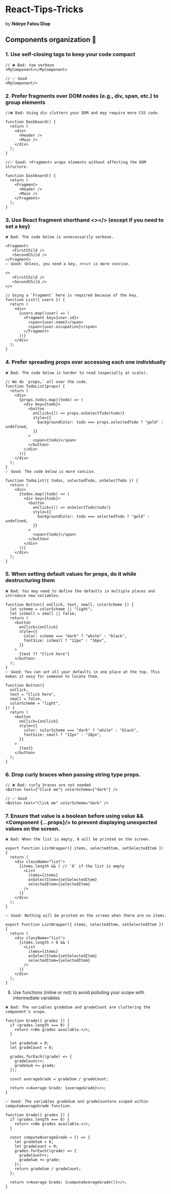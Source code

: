 # React-Tips-Tricks 
by **Ndeye Fatou Diop**
## Components organization 🧹

### 1. Use self-closing tags to keep your code compact

```
// ❌ Bad: too verbose
<MyComponent></MyComponent>

// ✅ Good
<MyComponent/>

```

### 2. Prefer fragments over DOM nodes (e.g., div, span, etc.) to group elements

```
//❌ Bad: Using div clutters your DOM and may require more CSS code.

function Dashboard() {
  return (
    <div>
      <Header />
      <Main />
    </div>
  );
}

//✅ Good: <Fragment> wraps elements without affecting the DOM structure.

function Dashboard() {
  return (
    <Fragment>
      <Header />
      <Main />
    </Fragment>
  );
}
```

### 3. Use React fragment shorthand <></> (except if you need to set a key)
````
❌ Bad: The code below is unnecessarily verbose.

<Fragment>
   <FirstChild />
   <SecondChild />
</Fragment>
✅ Good: Unless, you need a key, <></> is more concise.

<>
   <FirstChild />
   <SecondChild />
</>

// Using a `Fragment` here is required because of the key.
function List({ users }) {
  return (
    <div>
      {users.map((user) => (
        <Fragment key={user.id}>
          <span>{user.name}</span>
          <span>{user.occupation}</span>
        </Fragment>
      ))}
    </div>
  );
}
````

### 4. Prefer spreading props over accessing each one individually
````
❌ Bad: The code below is harder to read (especially at scale).

// We do `props…` all over the code.
function TodoList(props) {
  return (
    <div>
      {props.todos.map((todo) => (
        <div key={todo}>
          <button
            onClick={() => props.onSelectTodo(todo)}
            style={{
              backgroundColor: todo === props.selectedTodo ? "gold" : undefined,
            }}
          >
            <span>{todo}</span>
          </button>
        </div>
      ))}
    </div>
  );
}
✅ Good: The code below is more concise.

function TodoList({ todos, selectedTodo, onSelectTodo }) {
  return (
    <div>
      {todos.map((todo) => (
        <div key={todo}>
          <button
            onClick={() => onSelectTodo(todo)}
            style={{
              backgroundColor: todo === selectedTodo ? "gold" : undefined,
            }}
          >
            <span>{todo}</span>
          </button>
        </div>
      ))}
    </div>
  );
}
````

### 5. When setting default values for props, do it while destructuring them
````
❌ Bad: You may need to define the defaults in multiple places and introduce new variables.

function Button({ onClick, text, small, colorScheme }) {
  let scheme = colorScheme || "light";
  let isSmall = small || false;
  return (
    <button
      onClick={onClick}
      style={{
        color: scheme === "dark" ? "white" : "black",
        fontSize: isSmall ? "12px" : "16px",
      }}
    >
      {text ?? "Click here"}
    </button>
  );
}
✅ Good: You can set all your defaults in one place at the top. This makes it easy for someone to locate them.

function Button({
  onClick,
  text = "Click here",
  small = false,
  colorScheme = "light",
}) {
  return (
    <button
      onClick={onClick}
      style={{
        color: colorScheme === "dark" ? "white" : "black",
        fontSize: small ? "12px" : "16px",
      }}
    >
      {text}
    </button>
  );
}
````


### 6. Drop curly braces when passing string type props.
````
// ❌ Bad: curly braces are not needed
<Button text={"Click me"} colorScheme={"dark"} />

// ✅ Good
<Button text="Click me" colorScheme="dark" />
````

### 7. Ensure that value is a boolean before using value && <Component {...props}/> to prevent displaying unexpected values on the screen.
````
❌ Bad: When the list is empty, 0 will be printed on the screen.

export function ListWrapper({ items, selectedItem, setSelectedItem }) {
  return (
    <div className="list">
      {items.length && ( // `0` if the list is empty
        <List
          items={items}
          onSelectItem={setSelectedItem}
          selectedItem={selectedItem}
        />
      )}
    </div>
  );
}

✅ Good: Nothing will be printed on the screen when there are no items.

export function ListWrapper({ items, selectedItem, setSelectedItem }) {
  return (
    <div className="list">
      {items.length > 0 && (
        <List
          items={items}
          onSelectItem={setSelectedItem}
          selectedItem={selectedItem}
        />
      )}
    </div>
  );
}
````

8. Use functions (inline or not) to avoid polluting your scope with intermediate variables

````
❌ Bad: The variables gradeSum and gradeCount are cluttering the component's scope.

function Grade({ grades }) {
  if (grades.length === 0) {
    return <>No grades available.</>;
  }

  let gradeSum = 0;
  let gradeCount = 0;

  grades.forEach((grade) => {
    gradeCount++;
    gradeSum += grade;
  });

  const averageGrade = gradeSum / gradeCount;

  return <>Average Grade: {averageGrade}</>;
}

✅ Good: The variables gradeSum and gradeCountare scoped within computeAverageGrade function.

function Grade({ grades }) {
  if (grades.length === 0) {
    return <>No grades available.</>;
  }

  const computeAverageGrade = () => {
    let gradeSum = 0;
    let gradeCount = 0;
    grades.forEach((grade) => {
      gradeCount++;
      gradeSum += grade;
    });
    return gradeSum / gradeCount;
  };

  return <>Average Grade: {computeAverageGrade()}</>;
}
````



